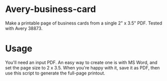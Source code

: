 # Avery-business-card
Make a printable page of business cards from a single 2" x 3.5" PDF.  Tested with Avery 38873.


# Usage
You'll need an input PDF.  An easy way to create one is with MS Word, and set the page size to 2 x 3.5.  When you're happy with it, save it as PDF, then use this script to generate the full-page printout.
